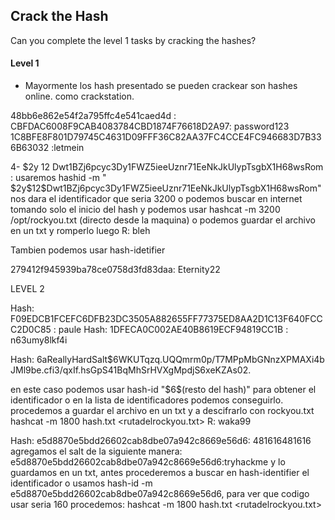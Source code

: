 ## Crack the Hash

Can you complete the level 1 tasks by cracking the hashes?

#### Level 1

- Mayormente los hash presentado se pueden crackear son hashes online.
como crackstation.

48bb6e862e54f2a795ffc4e541caed4d :
CBFDAC6008F9CAB4083784CBD1874F76618D2A97: password123
1C8BFE8F801D79745C4631D09FFF36C82AA37FC4CCE4FC946683D7B336B63032 :letmein


4- $2y $12$ Dwt1BZj6pcyc3Dy1FWZ5ieeUznr71EeNkJkUlypTsgbX1H68wsRom : 
usaremos hashid -m " \$2y\$12\$Dwt1BZj6pcyc3Dy1FWZ5ieeUznr71EeNkJkUlypTsgbX1H68wsRom"
nos dara el identificador que seria  3200 o podemos buscar en internet tomando solo el inicio del hash
y podemos usar hashcat -m 3200 <hash> /opt/rockyou.txt (directo desde la maquina)
o podemos guardar el archivo en un txt y romperlo luego R: bleh

Tambien podemos usar hash-idetifier

279412f945939ba78ce0758d3fd83daa: Eternity22




LEVEL 2

Hash: F09EDCB1FCEFC6DFB23DC3505A882655FF77375ED8AA2D1C13F640FCCC2D0C85 : paule
Hash: 1DFECA0C002AE40B8619ECF94819CC1B : n63umy8lkf4i

Hash: $6$aReallyHardSalt$6WKUTqzq.UQQmrm0p/T7MPpMbGNnzXPMAXi4bJMl9be.cfi3/qxIf.hsGpS41BqMhSrHVXgMpdjS6xeKZAs02.

en este caso podemos usar hash-id "\$6\$(resto del hash)" para obtener el identificador o en la lista de identificadores podemos conseguirlo.
procedemos a guardar el archivo en un txt y a descifrarlo con rockyou.txt
hashcat -m 1800 hash.txt <rutadelrockyou.txt> R: waka99


Hash: e5d8870e5bdd26602cab8dbe07a942c8669e56d6: 481616481616
agregamos el salt de la siguiente manera:
e5d8870e5bdd26602cab8dbe07a942c8669e56d6:tryhackme y lo guardamos en un txt, antes procederemos a buscar en hash-identifier el identificador o usamos hash-id -m e5d8870e5bdd26602cab8dbe07a942c8669e56d6,  para ver que codigo usar seria 160
procedemos: hashcat -m 1800 hash.txt <rutadelrockyou.txt>

